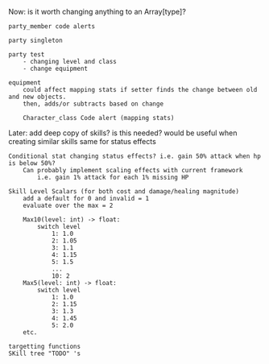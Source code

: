 Now:
	is it worth changing anything to an Array[type]?

	party_member code alerts

	party singleton

	party test 
		- changing level and class
		- change equipment

	equipment
		could affect mapping stats if setter finds the change between old and new objects.
		then, adds/or subtracts based on change

		Character_class Code alert (mapping stats)

Later:
	add deep copy of skills? is this needed?
			would be useful when creating similar skills
		same for status effects

	Conditional stat changing status effects? i.e. gain 50% attack when hp is below 50%?
		Can probably implement scaling effects with current framework
			i.e. gain 1% attack for each 1% missing HP

	Skill Level Scalars (for both cost and damage/healing magnitude)
		add a default for 0 and invalid = 1
		evaluate over the max = 2

		Max10(level: int) -> float: 
			switch level
				1: 1.0
				2: 1.05
				3: 1.1
				4: 1.15
				5: 1.5
				...
				10: 2
		Max5(level: int) -> float: 
			switch level
				1: 1.0
				2: 1.15
				3: 1.3
				4: 1.45
				5: 2.0
		etc.

	targetting functions
	SKill tree "TODO" 's
	
